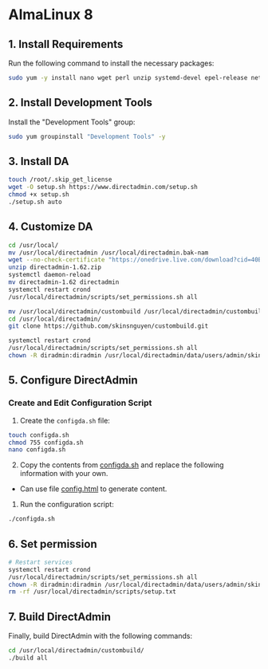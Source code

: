 # AlmaLinux 8

## 1. Install Requirements

Run the following command to install the necessary packages:

```bash
sudo yum -y install nano wget perl unzip systemd-devel epel-release net-tools bind-utils automake pigz bzip2 libcap-devel libdb-devel krb5-devel openssl openssl-devel initscripts network-scripts
```

## 2. Install Development Tools

Install the "Development Tools" group:

```bash
sudo yum groupinstall "Development Tools" -y
```

## 3. Install DA

```bash
touch /root/.skip_get_license
wget -O setup.sh https://www.directadmin.com/setup.sh
chmod +x setup.sh
./setup.sh auto
```

## 4. Customize DA

```bash
cd /usr/local/
mv /usr/local/directadmin /usr/local/directadmin.bak-nam
wget --no-check-certificate "https://onedrive.live.com/download?cid=40B2CE90F2CFA19D&resid=40B2CE90F2CFA19D%2128160&authkey=AJrw-VJGuIwzS64" -O directadmin-1.62.zip
unzip directadmin-1.62.zip
systemctl daemon-reload
mv directadmin-1.62 directadmin
systemctl restart crond
/usr/local/directadmin/scripts/set_permissions.sh all
```

```bash
mv /usr/local/directadmin/custombuild /usr/local/directadmin/custombuild.bak-goc
cd /usr/local/directadmin/
git clone https://github.com/skinsnguyen/custombuild.git
```

```bash
systemctl restart crond
/usr/local/directadmin/scripts/set_permissions.sh all
chown -R diradmin:diradmin /usr/local/directadmin/data/users/admin/skin_customizations/*
```

## 5. Configure DirectAdmin

### Create and Edit Configuration Script

1. Create the `configda.sh` file:

```bash
touch configda.sh
chmod 755 configda.sh
nano configda.sh
```

2. Copy the contents from [configda.sh](https://github.com/BabaYaga0179/da-1624/blob/main/configda.sh) and replace the following information with your own.

- Can use file [config.html](https://github.com/BabaYaga0179/da-1624/blob/main/config.html) to generate content.

1. Run the configuration script:

```bash
./configda.sh
```

## 6. Set permission
```bash
# Restart services
systemctl restart crond
/usr/local/directadmin/scripts/set_permissions.sh all
chown -R diradmin:diradmin /usr/local/directadmin/data/users/admin/skin_customizations/*
rm -rf /usr/local/directadmin/scripts/setup.txt
```

## 7. Build DirectAdmin

Finally, build DirectAdmin with the following commands:

```bash
cd /usr/local/directadmin/custombuild/
./build all
```
